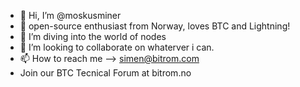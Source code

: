 - 👋 Hi, I’m @moskusminer 
- 👀 open-source enthusiast from Norway, loves BTC and Lightning!
- 🌱 I’m diving into the world of nodes
- 💞️ I’m looking to collaborate on whaterver i can.
- 📫 How to reach me --> simen@bitrom.com
- Join our BTC Tecnical Forum at bitrom.no

<!---
moskusminer/moskusminer is a ✨ special ✨ repository because its `README.md` (this file) appears on your GitHub profile.
You can click the Preview link to take a look at your changes.
--->
